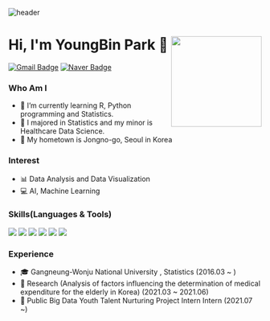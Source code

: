 ![header](https://capsule-render.vercel.app/api?type=waving&color=CED8F6&height=200&section=header&text=Park%20Young%20Bin's%20GitHub%20Profile&fontSize=45)
# Hi, I'm YoungBin Park 👋 <img align='right' src="https://github-readme-stats.vercel.app/api?username=Park-Young-Bin" height="180"> 

[![Gmail Badge](https://img.shields.io/badge/Gmail-D14836?style=flat&logo=Gmail&logoColor=white)](mailto:pyb971219@gmail.com)
[![Naver Badge](https://img.shields.io/badge/Blog-03C75A?style=flat&logo=Naver&logoColor=white)](https://blog.naver.com/qkrdudqlsdhk)

### Who Am I 
- 🌱 I’m currently learning R, Python programming and Statistics.
- 🥇 I majored in Statistics and my minor is Healthcare Data Science.
- 🚅 My hometown is Jongno-go, Seoul in Korea

### Interest
- &#128202; Data Analysis and Data Visualization
- &#128187; AI, Machine Learning

### Skills(Languages & Tools)
<img src="https://img.shields.io/badge/R-276DC3?style=flat&logo=R&logoColor=white" /> <img src="https://img.shields.io/badge/RStudio-75AADB?style=flat&logo=RStudio&logoColor=white" /> <img src="https://img.shields.io/badge/Python-3776AB?style=flat&logo=Python&logoColor=white" /> <img src="https://img.shields.io/badge/MySQL-4479A1?style=flat&logo=MySQL&logoColor=white" /> <img src="https://img.shields.io/badge/Jupyter-F37626?style=flat&logo=Jupyter&logoColor=white" /> <img src="https://img.shields.io/badge/Git-F05032?style=flat&logo=Git&logoColor=white" />

### Experience
- 🎓 Gangneung-Wonju National University , Statistics (2016.03 ~ )
- &#128195; Research (Analysis of factors influencing the determination of medical expenditure
for the elderly in Korea) (2021.03 ~ 2021.06)
- &#128084; Public Big Data Youth Talent Nurturing Project Intern Intern (2021.07 ~)
